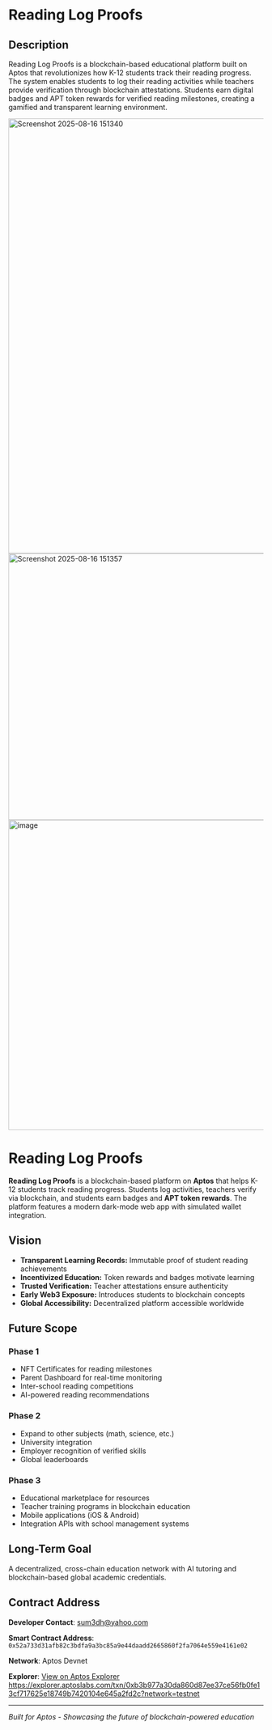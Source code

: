 # Reading Log Proofs

## Description

Reading Log Proofs is a blockchain-based educational platform built on Aptos that revolutionizes how K-12 students track their reading progress. The system enables students to log their reading activities while teachers provide verification through blockchain attestations. Students earn digital badges and APT token rewards for verified reading milestones, creating a gamified and transparent learning environment.



<img width="1337" height="860" alt="Screenshot 2025-08-16 151340" src="https://github.com/user-attachments/assets/f1ffb85b-5047-4671-acaf-25a6049e2d1f" />
<img width="1291" height="527" alt="Screenshot 2025-08-16 151357" src="https://github.com/user-attachments/assets/b89c24e6-6f68-4161-bb39-0169b39f9981" />
<img width="1050" height="613" alt="image" src="https://github.com/user-attachments/assets/0e5b0cdb-2e97-4d8c-abbd-ff0ff8c3a5f0" />


# Reading Log Proofs

**Reading Log Proofs** is a blockchain-based platform on **Aptos** that helps K-12 students track reading progress. Students log activities, teachers verify via blockchain, and students earn badges and **APT token rewards**. The platform features a modern dark-mode web app with simulated wallet integration.

## Vision
- **Transparent Learning Records:** Immutable proof of student reading achievements  
- **Incentivized Education:** Token rewards and badges motivate learning  
- **Trusted Verification:** Teacher attestations ensure authenticity  
- **Early Web3 Exposure:** Introduces students to blockchain concepts  
- **Global Accessibility:** Decentralized platform accessible worldwide  

## Future Scope
### Phase 1
- NFT Certificates for reading milestones  
- Parent Dashboard for real-time monitoring  
- Inter-school reading competitions  
- AI-powered reading recommendations  

### Phase 2
- Expand to other subjects (math, science, etc.)  
- University integration  
- Employer recognition of verified skills  
- Global leaderboards  

### Phase 3
- Educational marketplace for resources  
- Teacher training programs in blockchain education  
- Mobile applications (iOS & Android)  
- Integration APIs with school management systems  

## Long-Term Goal
A decentralized, cross-chain education network with AI tutoring and blockchain-based global academic credentials.


## Contract Address

**Developer Contact**: sum3dh@yahoo.com

**Smart Contract Address**: `0x52a733d31afb82c3bdfa9a3bc85a9e44daadd2665860f2fa7064e559e4161e02`

**Network**: Aptos Devnet

**Explorer**: [View on Aptos Explorer]((https://explorer.aptoslabs.com/txn/0xb3b977a30da860d87ee37ce56fb0fe13cf717625e18749b7420104e645a2fd2c?network=testnet))
https://explorer.aptoslabs.com/txn/0xb3b977a30da860d87ee37ce56fb0fe13cf717625e18749b7420104e645a2fd2c?network=testnet

---

*Built for Aptos - Showcasing the future of blockchain-powered education*
